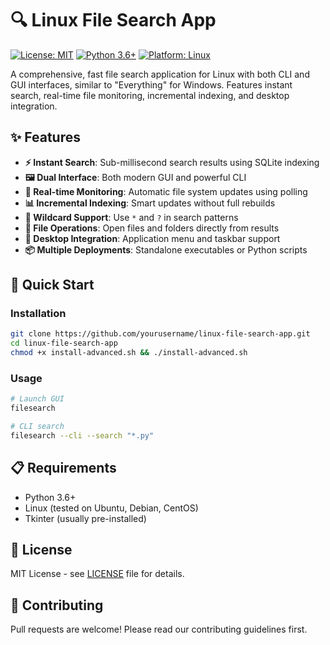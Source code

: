 # 🔍 Linux File Search App

[![License: MIT](https://img.shields.io/badge/License-MIT-yellow.svg)](https://opensource.org/licenses/MIT)
[![Python 3.6+](https://img.shields.io/badge/python-3.6+-blue.svg)](https://www.python.org/downloads/)
[![Platform: Linux](https://img.shields.io/badge/platform-Linux-green.svg)](https://www.linux.org/)

A comprehensive, fast file search application for Linux with both CLI and GUI interfaces, similar to "Everything" for Windows. Features instant search, real-time file monitoring, incremental indexing, and desktop integration.

## ✨ Features

- **⚡ Instant Search**: Sub-millisecond search results using SQLite indexing
- **🖼️ Dual Interface**: Both modern GUI and powerful CLI
- **🔄 Real-time Monitoring**: Automatic file system updates using polling
- **📊 Incremental Indexing**: Smart updates without full rebuilds
- **🎯 Wildcard Support**: Use `*` and `?` in search patterns
- **📁 File Operations**: Open files and folders directly from results
- **🎨 Desktop Integration**: Application menu and taskbar support
- **📦 Multiple Deployments**: Standalone executables or Python scripts

## 🚀 Quick Start

### Installation
```bash
git clone https://github.com/yourusername/linux-file-search-app.git
cd linux-file-search-app
chmod +x install-advanced.sh && ./install-advanced.sh
```

### Usage
```bash
# Launch GUI
filesearch

# CLI search
filesearch --cli --search "*.py"
```

## 📋 Requirements

- Python 3.6+
- Linux (tested on Ubuntu, Debian, CentOS)
- Tkinter (usually pre-installed)

## 📄 License

MIT License - see [LICENSE](LICENSE) file for details.

## 🤝 Contributing

Pull requests are welcome! Please read our contributing guidelines first.